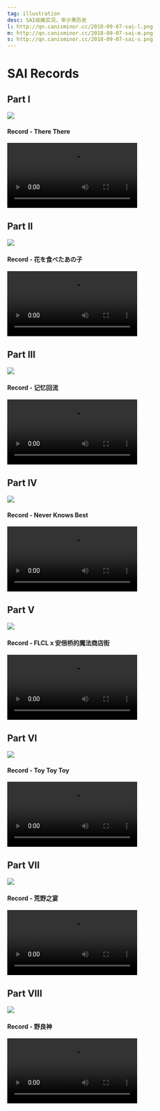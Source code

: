 ```yaml
---
tag: illustration
desc: SAI绘画实况，年少黑历史
l: http://qn.canisminor.cc/2018-09-07-sai-l.png
m: http://qn.canisminor.cc/2018-09-07-sai-m.png
s: http://qn.canisminor.cc/2018-09-07-sai-s.png
---
```


# SAI Records

## Part I

![](http://qn.canisminor.cc/2018-09-07-035754.jpg)

#### Record - There There

![video](http://qn-video.canisminor.cc/sai-2.mp4)

## Part II

![](http://qn.canisminor.cc/2018-09-07-040426.jpg)

#### Record - 花を食べたあの子

![video](http://qn-video.canisminor.cc/sai-1.mp4)

## Part III

![](http://qn.canisminor.cc/2018-09-07-040350.jpg)

#### Record - 记忆回流

![video](http://qn-video.canisminor.cc/sai-3.mp4)

## Part IV

![](http://qn.canisminor.cc/2018-09-07-040513.jpg)

#### Record - Never Knows Best

![video](http://qn-video.canisminor.cc/sai-4.mp4)

## Part V

![](http://qn.canisminor.cc/2018-09-07-040620.jpg)

#### Record - FLCL x 安倍桥的魔法商店街

![video](http://qn-video.canisminor.cc/sai-7.mp4)

## Part VI

![](http://qn.canisminor.cc/2018-09-07-040738.jpg)

#### Record - Toy Toy Toy

![video](http://qn-video.canisminor.cc/sai-8.mp4)

## Part VII

![](http://qn.canisminor.cc/2018-09-07-040528.jpg)

#### Record - 荒野之宴

![video](http://qn-video.canisminor.cc/sai-5.mp4)

## Part VIII

![](http://qn.canisminor.cc/2018-09-07-040546.jpg)

#### Record - 野良神

![video](http://qn-video.canisminor.cc/sai-6.mp4)
